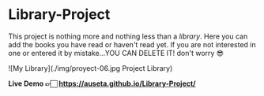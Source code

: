 # Library-Project

This project is nothing more and nothing less than a *library*. Here you can add the books you have read or haven't read yet. If you are not interested in one or entered it by mistake...YOU CAN DELETE IT! don't worry 😎

![My Library](./img/proyect-06.jpg Project Library)

**Live Demo 👉🏻 https://auseta.github.io/Library-Project/**